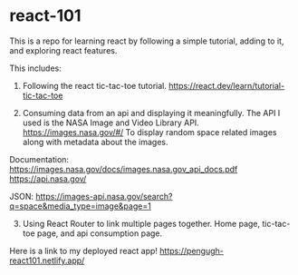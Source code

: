 # react-101
This is a repo for learning react by following a simple tutorial, adding to it, and exploring react features.

This includes:
1. Following the react tic-tac-toe tutorial.
https://react.dev/learn/tutorial-tic-tac-toe

2. Consuming data from an api and displaying it meaningfully.
The API I used is the NASA Image and Video Library API. https://images.nasa.gov/#/
To display random space related images along with metadata about the images.

Documentation: 
https://images.nasa.gov/docs/images.nasa.gov_api_docs.pdf
https://api.nasa.gov/

JSON: 
https://images-api.nasa.gov/search?q=space&media_type=image&page=1

3. Using React Router to link multiple pages together. Home page, tic-tac-toe page, and api consumption page.

Here is a link to my deployed react app!
https://pengugh-react101.netlify.app/